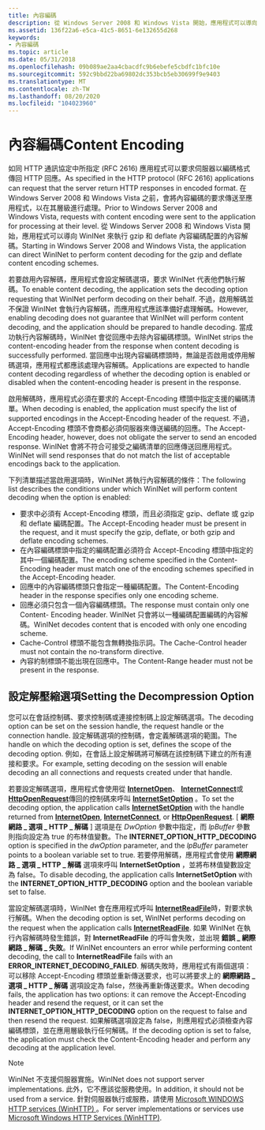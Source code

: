 ```yaml
---
title: 內容編碼
description: 從 Windows Server 2008 和 Windows Vista 開始，應用程式可以導向 WinINet 來執行 gzip 和 deflate 內容編碼配置的內容解碼。
ms.assetid: 136f22a6-e5ca-41c5-8651-6e132655d268
keywords:
- 內容編碼
ms.topic: article
ms.date: 05/31/2018
ms.openlocfilehash: 09b089ae2aa4cbacdfc9b6ebefe5cbdfc1bfc10e
ms.sourcegitcommit: 592c9bbd22ba69802dc353bcb5eb30699f9e9403
ms.translationtype: MT
ms.contentlocale: zh-TW
ms.lasthandoff: 08/20/2020
ms.locfileid: "104023960"
---
```

# <a name="content-encoding"></a><span data-ttu-id="50b30-104">內容編碼</span><span class="sxs-lookup"><span data-stu-id="50b30-104">Content Encoding</span></span>

<span data-ttu-id="50b30-105">如同 HTTP 通訊協定中所指定 (RFC 2616) 應用程式可以要求伺服器以編碼格式傳回 HTTP 回應。</span><span class="sxs-lookup"><span data-stu-id="50b30-105">As specified in the HTTP protocol (RFC 2616) applications can request that the server return HTTP responses in encoded format.</span></span> <span data-ttu-id="50b30-106">在 Windows Server 2008 和 Windows Vista 之前，會將內容編碼的要求傳送至應用程式，以在其層級進行處理。</span><span class="sxs-lookup"><span data-stu-id="50b30-106">Prior to Windows Server 2008 and Windows Vista, requests with content encoding were sent to the application for processing at their level.</span></span> <span data-ttu-id="50b30-107">從 Windows Server 2008 和 Windows Vista 開始，應用程式可以導向 WinINet 來執行 gzip 和 deflate 內容編碼配置的內容解碼。</span><span class="sxs-lookup"><span data-stu-id="50b30-107">Starting in Windows Server 2008 and Windows Vista, the application can direct WinINet to perform content decoding for the gzip and deflate content encoding schemes.</span></span>

<span data-ttu-id="50b30-108">若要啟用內容解碼，應用程式會設定解碼選項，要求 WinINet 代表他們執行解碼。</span><span class="sxs-lookup"><span data-stu-id="50b30-108">To enable content decoding, the application sets the decoding option requesting that WinINet perform decoding on their behalf.</span></span> <span data-ttu-id="50b30-109">不過，啟用解碼並不保證 WinINet 會執行內容解碼，而應用程式應該準備好處理解碼。</span><span class="sxs-lookup"><span data-stu-id="50b30-109">However, enabling decoding does not guarantee that WinINet will perform content decoding, and the application should be prepared to handle decoding.</span></span> <span data-ttu-id="50b30-110">當成功執行內容解碼時，WinINet 會從回應中去除內容編碼標頭。</span><span class="sxs-lookup"><span data-stu-id="50b30-110">WinINet strips the content-encoding header from the response when content decoding is successfully performed.</span></span> <span data-ttu-id="50b30-111">當回應中出現內容編碼標頭時，無論是否啟用或停用解碼選項，應用程式都應該處理內容解碼。</span><span class="sxs-lookup"><span data-stu-id="50b30-111">Applications are expected to handle content decoding regardless of whether the decoding option is enabled or disabled when the content-encoding header is present in the response.</span></span>

<span data-ttu-id="50b30-112">啟用解碼時，應用程式必須在要求的 Accept-Encoding 標頭中指定支援的編碼清單。</span><span class="sxs-lookup"><span data-stu-id="50b30-112">When decoding is enabled, the application must specify the list of supported encodings in the Accept-Encoding header of the request.</span></span> <span data-ttu-id="50b30-113">不過，Accept-Encoding 標頭不會商都必須伺服器來傳送編碼的回應。</span><span class="sxs-lookup"><span data-stu-id="50b30-113">The Accept-Encoding header, however, does not obligate the server to send an encoded response.</span></span> <span data-ttu-id="50b30-114">WinINet 會將不符合可接受之編碼清單的回應傳送回應用程式。</span><span class="sxs-lookup"><span data-stu-id="50b30-114">WinINet will send responses that do not match the list of acceptable encodings back to the application.</span></span>

<span data-ttu-id="50b30-115">下列清單描述當啟用選項時，WinINet 將執行內容解碼的條件：</span><span class="sxs-lookup"><span data-stu-id="50b30-115">The following list describes the conditions under which WinINet will perform content decoding when the option is enabled:</span></span>

-   <span data-ttu-id="50b30-116">要求中必須有 Accept-Encoding 標頭，而且必須指定 gzip、deflate 或 gzip 和 deflate 編碼配置。</span><span class="sxs-lookup"><span data-stu-id="50b30-116">The Accept-Encoding header must be present in the request, and it must specify the gzip, deflate, or both gzip and deflate encoding schemes.</span></span>
-   <span data-ttu-id="50b30-117">在內容編碼標頭中指定的編碼配置必須符合 Accept-Encoding 標頭中指定的其中一個編碼配置。</span><span class="sxs-lookup"><span data-stu-id="50b30-117">The encoding scheme specified in the Content-Encoding header must match one of the encoding schemes specified in the Accept-Encoding header.</span></span>
-   <span data-ttu-id="50b30-118">回應中的內容編碼標頭只會指定一種編碼配置。</span><span class="sxs-lookup"><span data-stu-id="50b30-118">The Content-Encoding header in the response specifies only one encoding scheme.</span></span>
-   <span data-ttu-id="50b30-119">回應必須只包含一個內容編碼標頭。</span><span class="sxs-lookup"><span data-stu-id="50b30-119">The response must contain only one Content- Encoding header.</span></span> <span data-ttu-id="50b30-120">WinINet 只會將以一種編碼配置編碼的內容解碼。</span><span class="sxs-lookup"><span data-stu-id="50b30-120">WinINet decodes content that is encoded with only one encoding scheme.</span></span>
-   <span data-ttu-id="50b30-121">Cache-Control 標頭不能包含無轉換指示詞。</span><span class="sxs-lookup"><span data-stu-id="50b30-121">The Cache-Control header must not contain the no-transform directive.</span></span>
-   <span data-ttu-id="50b30-122">內容約制標頭不能出現在回應中。</span><span class="sxs-lookup"><span data-stu-id="50b30-122">The Content-Range header must not be present in the response.</span></span>

## <a name="setting-the-decompression-option"></a><span data-ttu-id="50b30-123">設定解壓縮選項</span><span class="sxs-lookup"><span data-stu-id="50b30-123">Setting the Decompression Option</span></span>

<span data-ttu-id="50b30-124">您可以在會話控制碼、要求控制碼或連接控制碼上設定解碼選項。</span><span class="sxs-lookup"><span data-stu-id="50b30-124">The decoding option can be set on the session handle, the request handle or the connection handle.</span></span> <span data-ttu-id="50b30-125">設定解碼選項的控制碼，會定義解碼選項的範圍。</span><span class="sxs-lookup"><span data-stu-id="50b30-125">The handle on which the decoding option is set, defines the scope of the decoding option.</span></span> <span data-ttu-id="50b30-126">例如，在會話上設定解碼將可解碼在該控制碼下建立的所有連接和要求。</span><span class="sxs-lookup"><span data-stu-id="50b30-126">For example, setting decoding on the session will enable decoding an all connections and requests created under that handle.</span></span>

<span data-ttu-id="50b30-127">若要設定解碼選項，應用程式會使用從 [**InternetOpen**](/windows/desktop/api/Wininet/nf-wininet-internetopena)、 [**InternetConnect**](/windows/desktop/api/Wininet/nf-wininet-internetconnecta)或 [**HttpOpenRequest**](/windows/desktop/api/Wininet/nf-wininet-httpopenrequesta)傳回的控制碼來呼叫 [**InternetSetOption**](/windows/desktop/api/Wininet/nf-wininet-internetsetoptiona) 。</span><span class="sxs-lookup"><span data-stu-id="50b30-127">To set the decoding option, the application calls [**InternetSetOption**](/windows/desktop/api/Wininet/nf-wininet-internetsetoptiona) with the handle returned from [**InternetOpen**](/windows/desktop/api/Wininet/nf-wininet-internetopena), [**InternetConnect**](/windows/desktop/api/Wininet/nf-wininet-internetconnecta), or [**HttpOpenRequest**](/windows/desktop/api/Wininet/nf-wininet-httpopenrequesta).</span></span> <span data-ttu-id="50b30-128">[ **網際網路 \_ 選項 \_ HTTP \_ 解碼** ] 選項是在 *DwOption* 參數中指定，而 *lpBuffer* 參數則指向設定為 true 的布林值變數。</span><span class="sxs-lookup"><span data-stu-id="50b30-128">The **INTERNET\_OPTION\_HTTP\_DECODING** option is specified in the *dwOption* parameter, and the *lpBuffer* parameter points to a boolean variable set to true.</span></span> <span data-ttu-id="50b30-129">若要停用解碼，應用程式會使用 **網際網路 \_ 選項 \_ HTTP \_ 解碼** 選項來呼叫 **InternetSetOption** ，並將布林值變數設定為 false。</span><span class="sxs-lookup"><span data-stu-id="50b30-129">To disable decoding, the application calls **InternetSetOption** with the **INTERNET\_OPTION\_HTTP\_DECODING** option and the boolean variable set to false.</span></span>

<span data-ttu-id="50b30-130">當設定解碼選項時，WinINet 會在應用程式呼叫 [**InternetReadFile**](/windows/desktop/api/Wininet/nf-wininet-internetreadfile)時，對要求執行解碼。</span><span class="sxs-lookup"><span data-stu-id="50b30-130">When the decoding option is set, WinINet performs decoding on the request when the application calls [**InternetReadFile**](/windows/desktop/api/Wininet/nf-wininet-internetreadfile).</span></span> <span data-ttu-id="50b30-131">如果 WinINet 在執行內容解碼時發生錯誤，對 **InternetReadFile** 的呼叫會失敗，並出現 **錯誤 \_ 網際網路 \_ 解碼 \_ 失敗**。</span><span class="sxs-lookup"><span data-stu-id="50b30-131">If WinINet encounters an error while performing content decoding, the call to **InternetReadFile** fails with an **ERROR\_INTERNET\_DECODING\_FAILED**.</span></span> <span data-ttu-id="50b30-132">解碼失敗時，應用程式有兩個選項：可以移除 Accept-Encoding 標頭並重新傳送要求，也可以將要求上的 **網際網路 \_ 選項 \_ HTTP \_ 解碼** 選項設定為 false，然後再重新傳送要求。</span><span class="sxs-lookup"><span data-stu-id="50b30-132">When decoding fails, the application has two options: it can remove the Accept-Encoding header and resend the request, or it can set the **INTERNET\_OPTION\_HTTP\_DECODING** option on the request to false and then resend the request.</span></span> <span data-ttu-id="50b30-133">如果解碼選項設定為 false，則應用程式必須檢查內容編碼標頭，並在應用層級執行任何解碼。</span><span class="sxs-lookup"><span data-stu-id="50b30-133">If the decoding option is set to false, the application must check the Content-Encoding header and perform any decoding at the application level.</span></span>

> [!Note]  
> <span data-ttu-id="50b30-134">WinINet 不支援伺服器實施。</span><span class="sxs-lookup"><span data-stu-id="50b30-134">WinINet does not support server implementations.</span></span> <span data-ttu-id="50b30-135">此外，它不應該從服務使用。</span><span class="sxs-lookup"><span data-stu-id="50b30-135">In addition, it should not be used from a service.</span></span> <span data-ttu-id="50b30-136">針對伺服器執行或服務，請使用 [Microsoft WINDOWS HTTP services (WinHTTP) ](/windows/desktop/WinHttp/winhttp-start-page)。</span><span class="sxs-lookup"><span data-stu-id="50b30-136">For server implementations or services use [Microsoft Windows HTTP Services (WinHTTP)](/windows/desktop/WinHttp/winhttp-start-page).</span></span>

 

 

 
